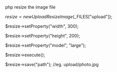 php resize the image file

$resize = new UploadResizeImage($_FILES["upload"]);

$resize->setProperty("width", 300);

$resize->setProperty("height", 200);

$resize->setProperty("model", "large");

$resize->execute();

$resize->save("path"); //eg. upload/photo.jpg
